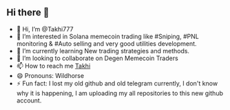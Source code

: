 ## Hi there 👋

- 👋 Hi, I’m @Takhi777
- 👀 I’m interested in Solana memecoin trading like #Sniping, #PNL monitoring & #Auto selling and very good utilities development.
- 🌱 I’m currently learning New trading strategies and methods.
- 💞️ I’m looking to collaborate on Degen Memecoin Traders
- 📫 How to reach me [Takhi](https://t.me/@Takhi777)
- 😄 Pronouns: Wildhorse
- ⚡ Fun fact: I lost my old github and old telegram currently, I don't know why it is happening, I am uploading my all repositories to this new github account.

<!---
degen-meme77/degen-meme77 is a ✨ special ✨ repository because its `README.md` (this file) appears on your GitHub profile.
You can click the Preview link to take a look at your changes.
--->
